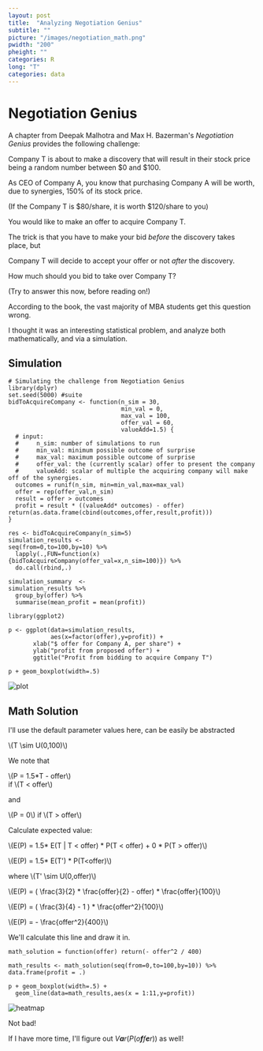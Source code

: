 ```yaml
---
layout: post
title:  "Analyzing Negotiation Genius"
subtitle: ""
picture: "/images/negotiation_math.png"
pwidth: "200"
pheight: ""
categories: R
long: "T"
categories: data
---
```

Negotiation Genius
==================

 
A chapter from Deepak Malhotra and Max H. Bazerman's *Negotiation
Genius* provides the following challenge:

Company T is about to make a discovery that will result in their stock
price being a random number between $0 and $100. 

As CEO of Company A,
you know that purchasing Company A will be worth, due to synergies, 150%
of its stock price.

 (If the Company T is $80/share, it is worth
$120/share to you)

You would like to make an offer to acquire Company T. 

The trick is that
you have to make your bid *before* the discovery takes place, but

Company T will decide to accept your offer or not *after* the discovery.

How much should you bid to take over Company T?

(Try to answer this now, before reading on!)

According to the book, the vast majority of MBA students get this
question wrong.

 I thought it was an interesting statistical problem, and
analyze both mathematically, and via a simulation.

Simulation
----------

    # Simulating the challenge from Negotiation Genius
    library(dplyr)
    set.seed(5000) #suite
    bidToAcquireCompany <- function(n_sim = 30, 
                                    min_val = 0,
                                    max_val = 100,
                                    offer_val = 60,
                                    valueAdd=1.5) {
      # input: 
      #     n_sim: number of simulations to run
      #     min_val: minimum possible outcome of surprise
      #     max_val: maximum possible outcome of surprise
      #     offer_val: the (currently scalar) offer to present the company
      #     valueAdd: scalar of multiple the acquiring company will make off of the synergies.
      outcomes = runif(n_sim, min=min_val,max=max_val)
      offer = rep(offer_val,n_sim)
      result = offer > outcomes
      profit = result * ((valueAdd* outcomes) - offer)
    return(as.data.frame(cbind(outcomes,offer,result,profit))) 
    }

    res <- bidToAcquireCompany(n_sim=5)
    simulation_results <- 
    seq(from=0,to=100,by=10) %>% 
      lapply(.,FUN=function(x) {bidToAcquireCompany(offer_val=x,n_sim=100)}) %>% 
      do.call(rbind,.)

    simulation_summary  <-
    simulation_results %>% 
      group_by(offer) %>%
      summarise(mean_profit = mean(profit))

    library(ggplot2)

    p <- ggplot(data=simulation_results,
                aes(x=factor(offer),y=profit)) +
           xlab("$ offer for Company A, per share") + 
           ylab("profit from proposed offer") + 
           ggtitle("Profit from bidding to acquire Company T")
     
    p + geom_boxplot(width=.5) 

![plot](http://nelsonauner.com/images/negotiation_simulation.png)

Math Solution
-------------

I'll use the default parameter values here, can be easily be abstracted
<p><span class="math">\(T \sim U(0,100)\)</span></p>
<p>We note that</p>
<p><span class="math">\(P = 1.5*T - offer\)</span><br />if <span class="math">\(T &lt; offer\)</span></p>
<p>and</p>
<p><span class="math">\(P = 0\)</span> if <span class="math">\(T &gt; offer\)</span></p>
<p>Calculate expected value:</p>
<p><span class="math">\(E(P) = 1.5* E(T | T &lt; offer) * P(T &lt; offer) + 0 * P(T &gt; offer)\)</span></p>
<p><span class="math">\(E(P) = 1.5* E(T') * P(T&lt;offer)\)</span></p>
<p>where <span class="math">\(T' \sim U(0,offer)\)</span></p>
<p><span class="math">\(E(P) = ( \frac{3}{2} * \frac{offer}{2} - offer) * \frac{offer}{100}\)</span></p>
<p><span class="math">\(E(P) = ( \frac{3}{4} - 1 ) * \frac{offer^2}{100}\)</span></p>
<p><span class="math">\(E(P) = - \frac{offer^2}{400}\)</span></p>

We'll calculate this line and draw it in.

    math_solution = function(offer) return(- offer^2 / 400)

    math_results <- math_solution(seq(from=0,to=100,by=10)) %>% data.frame(profit = .)

    p + geom_boxplot(width=.5) + 
      geom_line(data=math_results,aes(x = 1:11,y=profit)) 

![heatmap](http://nelsonauner.com/images/negotiation_math.png)

Not bad!

If I have more time, I'll figure out *V**a**r*(*P*(*o**f**f**e**r*)) as
well!


<!-- dynamically load mathjax for compatibility with self-contained -->
<script>
  (function () {
    var script = document.createElement("script");
    script.type = "text/javascript";
    script.src  = "https://cdn.mathjax.org/mathjax/latest/MathJax.js?config=TeX-AMS-MML_HTMLorMML";
    document.getElementsByTagName("head")[0].appendChild(script);
  })();
</script>


